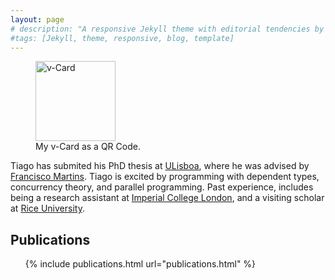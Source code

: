 ```yaml
---
layout: page
# description: "A responsive Jekyll theme with editorial tendencies by designer Michael Rose."
#tags: [Jekyll, theme, responsive, blog, template]
---
```


<figure class="image-pull-right">
<img src="{{ site.url }}/images/qrcode.png" alt="v-Card" class=".image-pull-right" width="128" />
<figcaption>My v-Card as a QR Code.</figcaption>
</figure>

Tiago has submited his PhD thesis at [ULisboa], where he was advised
by [Francisco Martins]. Tiago is excited by programming with dependent types,
concurrency theory, and parallel programming. Past experience, includes being a
research assistant at [Imperial College London], and a visiting scholar at
[Rice University].


## Publications

<ul>
{% include publications.html url="publications.html" %}
</ul>

[Francisco Martins]: http://homepages.di.fc.ul.pt/~fmartins/
[ULisboa]: http://www.ulisboa.pt/
[Imperial College London]: http://imperial.ac.uk/
[Rice University]: http://rice.edu/
[Nobuko Yoshida]: http://www.doc.ic.ac.uk/~yoshida/
